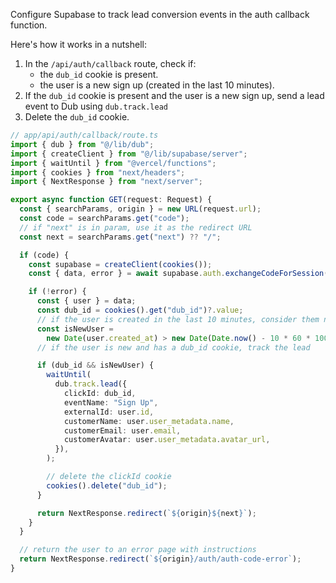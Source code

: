 Configure Supabase to track lead conversion events in the auth callback function.

Here's how it works in a nutshell:

1. In the `/api/auth/callback` route, check if:
   - the `dub_id` cookie is present.
   - the user is a new sign up (created in the last 10 minutes).
2. If the `dub_id` cookie is present and the user is a new sign up, send a lead event to Dub using `dub.track.lead`
3. Delete the `dub_id` cookie.

```typescript
// app/api/auth/callback/route.ts
import { dub } from "@/lib/dub";
import { createClient } from "@/lib/supabase/server";
import { waitUntil } from "@vercel/functions";
import { cookies } from "next/headers";
import { NextResponse } from "next/server";

export async function GET(request: Request) {
  const { searchParams, origin } = new URL(request.url);
  const code = searchParams.get("code");
  // if "next" is in param, use it as the redirect URL
  const next = searchParams.get("next") ?? "/";

  if (code) {
    const supabase = createClient(cookies());
    const { data, error } = await supabase.auth.exchangeCodeForSession(code);

    if (!error) {
      const { user } = data;
      const dub_id = cookies().get("dub_id")?.value;
      // if the user is created in the last 10 minutes, consider them new
      const isNewUser =
        new Date(user.created_at) > new Date(Date.now() - 10 * 60 * 1000);
      // if the user is new and has a dub_id cookie, track the lead

      if (dub_id && isNewUser) {
        waitUntil(
          dub.track.lead({
            clickId: dub_id,
            eventName: "Sign Up",
            externalId: user.id,
            customerName: user.user_metadata.name,
            customerEmail: user.email,
            customerAvatar: user.user_metadata.avatar_url,
          }),
        );

        // delete the clickId cookie
        cookies().delete("dub_id");
      }

      return NextResponse.redirect(`${origin}${next}`);
    }
  }

  // return the user to an error page with instructions
  return NextResponse.redirect(`${origin}/auth/auth-code-error`);
}
```
